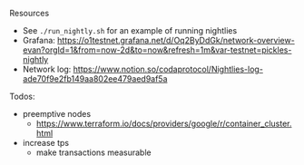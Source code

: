 
Resources
- See `./run_nightly.sh` for an example of running nightlies
- Grafana: https://o1testnet.grafana.net/d/Oq2ByDdGk/network-overview-evan?orgId=1&from=now-2d&to=now&refresh=1m&var-testnet=pickles-nightly
- Network log: https://www.notion.so/codaprotocol/Nightlies-log-ade70f9e2fb149aa802ee479aed9af5a

Todos:
- preemptive nodes
  - https://www.terraform.io/docs/providers/google/r/container_cluster.html
- increase tps
  - make transactions measurable
